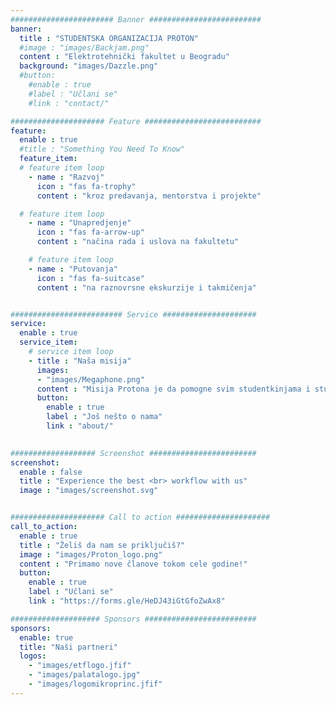 ```yaml
---
####################### Banner #########################
banner:
  title : "STUDENTSKA ORGANIZACIJA PROTON"
  #image : "images/Backjam.png"
  content : "Elektrotehnički fakultet u Beogradu"
  background: "images/Dazzle.png"
  #button:
    #enable : true
    #label : "Učlani se"
    #link : "contact/"

##################### Feature ##########################
feature:
  enable : true
  #title : "Something You Need To Know"
  feature_item: 
  # feature item loop
    - name : "Razvoj"
      icon : "fas fa-trophy"
      content : "kroz predavanja, mentorstva i projekte"

  # feature item loop
    - name : "Unapredjenje"
      icon : "fas fa-arrow-up"
      content : "načina rada i uslova na fakultetu"

    # feature item loop
    - name : "Putovanja"
      icon : "fas fa-suitcase"
      content : "na raznovrsne ekskurzije i takmičenja"


######################### Service #####################
service:
  enable : true
  service_item:
    # service item loop
    - title : "Naša misija"
      images:
      - "images/Megaphone.png"
      content : "Misija Protona je da pomogne svim studentkinjama i studentima da dosegnu svoj maksimalni potencijal, kroz organizovanje i učestvovanje u raznolikom programu, uz zaštitu njihovih prava i zastupanje njihovih interesa."
      button:
        enable : true
        label : "Još nešto o nama"
        link : "about/"

        
################### Screenshot ########################
screenshot:
  enable : false
  title : "Experience the best <br> workflow with us"
  image : "images/screenshot.svg"


##################### Call to action #####################
call_to_action:
  enable : true
  title : "Želiš da nam se priključiš?"
  image : "images/Proton_logo.png"
  content : "Primamo nove članove tokom cele godine!"
  button:
    enable : true
    label : "Učlani se"
    link : "https://forms.gle/HeDJ43iGtGfoZwAx8"

#################### Sponsors #########################
sponsors:
  enable: true
  title: "Naši partneri"
  logos:
    - "images/etflogo.jfif"
    - "images/palatalogo.jpg"
    - "images/logomikroprinc.jfif"
---
```


